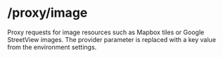 # /proxy/image

Proxy requests for image resources such as Mapbox tiles or Google StreetView images. The provider parameter is replaced with a key value from the environment settings.

